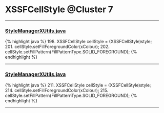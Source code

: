 # XSSFCellStyle @Cluster 7

***

### [StyleManagerXUtils.java](https://searchcode.com/codesearch/view/122565145/)
{% highlight java %}
198. XSSFCellStyle cellStyle = (XSSFCellStyle)style;
201.   cellStyle.setFillForegroundColor(xColour);
202.   cellStyle.setFillPattern(FillPatternType.SOLID_FOREGROUND);
{% endhighlight %}

***

### [StyleManagerXUtils.java](https://searchcode.com/codesearch/view/64530833/)
{% highlight java %}
211. XSSFCellStyle cellStyle = (XSSFCellStyle)style;
214.   cellStyle.setFillForegroundColor(xColour);
215.   cellStyle.setFillPattern(FillPatternType.SOLID_FOREGROUND);
{% endhighlight %}

***

